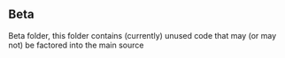 ## Beta

Beta folder, this folder contains (currently) unused code that may (or may not) be factored into the main source
